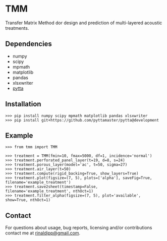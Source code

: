 # TMM
Transfer Matrix Method dor design and prediction of multi-layered acoustic treatments.

## Dependencies
- numpy 
- scipy 
- mpmath
- matplotlib
- pandas
- xlsxwriter
- [pytta](https://github.com/PyTTAmaster/PyTTa)

## Installation
    >>> pip install numpy scipy mpmath matplotlib pandas xlsxwriter
    >>> pip install git+https://github.com/pyttamaster/pytta@development

## Example

    >>> from tmm import TMM

    >>> treatment = TMM(fmin=10, fmax=5000, df=1, incidence='normal')
    >>> treatment.perforated_panel_layer(t=19, d=8, s=24)
    >>> treatment.porous_layer(model='ac', t=50, sigma=27)
    >>> treatment.air_layer(t=50)
    >>> treatment.compute(rigid_backing=True, show_layers=True)
    >>> treatment.plot(figsize=(7, 5), plots=['alpha'], saveFig=True, filename='example_treatment')
    >>> treatment.save2sheet(timestamp=False, filename='example_treatment', nthOct=1)
    >>> treatment.filter_alpha(figsize=(7, 5), plot='available', show=True, nthOct=1)

## Contact
For questions about usage, bug reports, licensing and/or contributions contact me at [rinaldipp@gmail.com](rinaldipp@gmail.com).



